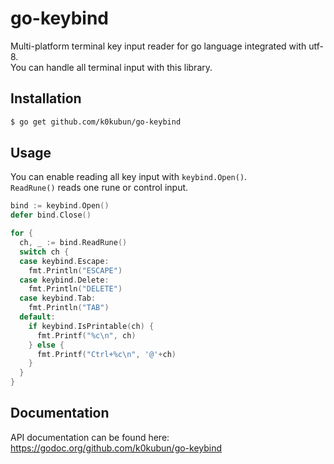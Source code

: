 # go-keybind

Multi-platform terminal key input reader for go language integrated with utf-8.  
You can handle all terminal input with this library.

## Installation

```bash
$ go get github.com/k0kubun/go-keybind
```

## Usage

You can enable reading all key input with `keybind.Open()`.  
`ReadRune()` reads one rune or control input.

```go
bind := keybind.Open()
defer bind.Close()

for {
  ch, _ := bind.ReadRune()
  switch ch {
  case keybind.Escape:
    fmt.Println("ESCAPE")
  case keybind.Delete:
    fmt.Println("DELETE")
  case keybind.Tab:
    fmt.Println("TAB")
  default:
    if keybind.IsPrintable(ch) {
      fmt.Printf("%c\n", ch)
    } else {
      fmt.Printf("Ctrl+%c\n", '@'+ch)
    }
  }
}
```

## Documentation

API documentation can be found here: https://godoc.org/github.com/k0kubun/go-keybind
